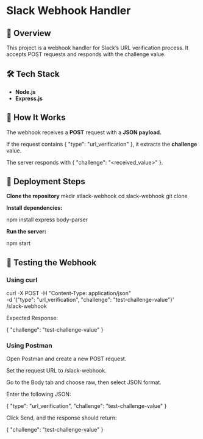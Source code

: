# **Slack Webhook Handler**

## 📌 **Overview**

This project is a webhook handler for Slack’s URL verification process. It accepts POST requests and responds with the challenge value.

## 🛠 **Tech Stack**

- **Node.js**
- **Express.js**

## 🚀 **How It Works**

The webhook receives a **POST** request with a **JSON payload.**

If the request contains { "type": "url_verification" }, it extracts the **challenge** value.

The server responds with { "challenge": "<received_value>" }.

## 📡 **Deployment Steps**

**Clone the repository**
  mkdir stlack-webhook
  cd slack-webhook
  git clone <link>

**Install dependencies:**

npm install express body-parser

**Run the server:**

npm start

## 🧪 **Testing the Webhook**

### **Using curl**

curl -X POST -H "Content-Type: application/json" \
-d '{"type": "url_verification", "challenge": "test-challenge-value"}' \
<your-ngrok-or-server-url>/slack-webhook

Expected Response:

{
  "challenge": "test-challenge-value"
}

### **Using Postman**

Open Postman and create a new POST request.

Set the request URL to <your-ngrok-or-server-url>/slack-webhook.

Go to the Body tab and choose raw, then select JSON format.

Enter the following JSON:

{
   "type": "url_verification",
   "challenge": "test-challenge-value"
}

Click Send, and the response should return:

{
   "challenge": "test-challenge-value"
}


